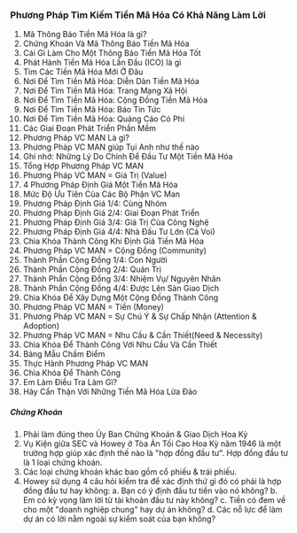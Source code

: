### Phương Pháp Tìm Kiếm Tiền Mã Hóa Có Khả Năng Làm Lời

1. Mã Thông Báo Tiền Mã Hóa là gì?
2. Chứng Khoán Và Mã Thông Báo Tiền Mã Hóa
3. Cái Gì Làm Cho Một Thông Báo Tiền Mã Hóa Tốt
4. Phát Hành Tiền Mã Hóa Lần Đầu (ICO) là gì
5. Tìm Các Tiền Mã Hóa Mới Ở Đâu
6. Nơi Để Tìm Tiền Mã Hóa: Diễn Dàn Tiền Mã Hóa
7. Nơi Để Tìm Tiền Mã Hóa: Trang Mạng Xã Hội
8. Nơi Để Tìm Tiền Mã Hóa: Cộng Đồng Tiền Mã Hóa
9. Nơi Để Tìm Tiền Mã Hóa: Báo Tin Tức
10. Nơi Để Tìm Tiền Mã Hóa: Quảng Cáo Có Phí
11. Các Giai Đoạn Phát Triển Phần Mềm
12. Phương Pháp VC MAN Là gì?
13. Phương Pháp VC MAN giúp Tụi Anh như thế nào
14. Ghi nhớ: Những Lý Do Chính Để Đầu Tư Một Tiền Mã Hóa
15. Tổng Hợp Phương Pháp VC MAN
16. Phương Pháp VC MAN = Giá Trị (Value)
17. 4 Phương Pháp Định Giá Một Tiền Mã Hóa
18. Mức Độ Ưu Tiên Của Các Bộ Phận VC Man
19. Phương Pháp Định Giá 1/4: Cùng Nhóm 
20. Phương Pháp Định Giá 2/4: Giai Đoạn Phát Triển
21. Phương Pháp Định Giá 3/4: Giá Trị Của Công Nghệ
22. Phương Pháp Định Giá 4/4: Nhà Đầu Tư Lớn (Cá Voi)
23. Chìa Khóa Thành Công Khi Định Giá Tiền Mã Hóa
24. Phương Pháp VC MAN = Cộng Đồng (Community)
25. Thành Phần Cộng Đồng 1/4: Con Người
26. Thành Phần Cộng Đồng 2/4: Quản Trị
27. Thành Phần Cộng Đồng 3/4: Nhiệm Vụ/ Nguyên Nhân
28. Thành Phần Cộng Đồng 4/4: Được Lên Sàn Giao Dịch
29. Chìa Khóa Để Xây Dựng Một Cộng Đồng Thành Công
30. Phương Pháp VC MAN = Tiền (Money) 
31. Phương Pháp VC MAN = Sự Chú Ý & Sự Chấp Nhận (Attention & Adoption)
32. Phương Pháp VC MAN = Nhu Cầu & Cần Thiết(Need & Necessity)
33. Chìa Khóa Để Thành Công Với Nhu Cầu Và Cần Thiết
34. Bảng Mẫu Chấm Điểm
35. Thực Hành Phương Pháp VC MAN
36. Chìa Khóa Để Thành Công
37. Em Làm Điều Tra Làm Gì?
38. Hãy Cẩn Thận Với Những Tiền Mã Hóa Lừa Đảo
 
 
##### Chứng Khoán 
1. Phải làm đúng theo Ủy Ban Chứng Khoán & Giao Dịch Hoa Kỳ
2. Vụ Kiện giữa SEC và Howey ở Tòa Án Tối Cao Hoa Kỳ năm 1946 là một trường hợp giúp xác định thế nào là "hợp đồng đầu tư". Hợp đồng đầu tư là 1 loại chứng khoán.
3. Các loại chứng khoán khác bao gồm cổ phiếu & trái phiếu.
4. Howey sử dụng 4 câu hỏi kiểm tra để xác định thứ gì đó có phải là hợp đồng đầu tư hay không:
    a. Bạn có ý định đầu tư tiền vào nó không?
    b. Em có kỳ vọng làm lời từ tài khoản đầu tư này không?
    c. Tiền có đem về cho một "doanh nghiệp chung" hay dự án không?
    d. Các nỗ lực để làm dự án có lời nằm ngoài sự kiểm soát của bạn không?
 